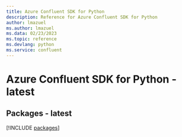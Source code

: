 ```yaml
---
title: Azure Confluent SDK for Python
description: Reference for Azure Confluent SDK for Python
author: lmazuel
ms.author: lmazuel
ms.data: 02/23/2023
ms.topic: reference
ms.devlang: python
ms.service: confluent
---
```

# Azure Confluent SDK for Python - latest
## Packages - latest
[!INCLUDE [packages](confluent-index.md)]